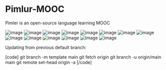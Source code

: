# Pimlur-MOOC
Pimler is an open-source language learning MOOC

![image](https://github.com/NSP-Community/Pimler-MOOC/assets/24304449/0018da23-05fe-461a-9b71-227b5340ab80)
![image](https://github.com/NSP-Community/Pimler-MOOC/assets/24304449/bed19780-b8fe-404d-98e9-2b455fbfb7af)
![image](https://github.com/NSP-Community/Pimler-MOOC/assets/24304449/a54fba43-e95b-48dd-8d16-e05ae9ca6cba)
![image](https://github.com/NSP-Community/Pimler-MOOC/assets/24304449/937abd2f-5e86-4d7e-8647-dfbc14d5a1cd)
![image](https://github.com/NSP-Community/Pimler-MOOC/assets/24304449/889c785d-db51-459e-bbf4-592c6de6aa99)
![image](https://github.com/NSP-Community/Pimler-MOOC/assets/24304449/7ce6c696-b039-43f3-9053-bb952edb22f8)
![image](https://github.com/NSP-Community/Pimler-MOOC/assets/24304449/c504d8df-cecd-4772-a55b-08fef27a00fd)
![image](https://github.com/NSP-Community/Pimler-MOOC/assets/24304449/74cd4e46-b00c-4e09-afb4-786bfbf2b6a1)
![image](https://github.com/NSP-Community/Pimler-MOOC/assets/24304449/f7cd501e-ed8d-4dc3-b2cc-fe91d3e718ec)
![image](https://github.com/NSP-Community/Pimler-MOOC/assets/24304449/c6ae372d-e5b2-4e36-ae39-85cb1fd78131)
![image](https://github.com/NSP-Community/Pimler-MOOC/assets/24304449/720fa7e0-256e-444c-8f81-f946894ab807)
![image](https://github.com/NSP-Community/Pimler-MOOC/assets/24304449/aa9374b8-c6ef-49da-b987-97faba6ec812)
![image](https://github.com/NSP-Community/Pimler-MOOC/assets/24304449/c7de5c7c-1af1-468b-a70b-78cd215c3cb7)
![image](https://github.com/NSP-Community/Pimler-MOOC/assets/24304449/3a54e672-4864-488a-93be-a18c120d2605)

Updating from previous default branch:

[code]
git branch -m template main
git fetch origin
git branch -u origin/main main
git remote set-head origin -a
[/code]
